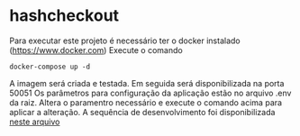 # hashcheckout

Para executar este projeto é necessário ter o docker instalado (https://www.docker.com)
Execute o comando
```
docker-compose up -d
```
A imagem será criada e testada. Em seguida será disponibilizada na porta 50051
Os parâmetros para configuração da aplicação estão no arquivo .env da raiz. Altera o paramentro necessário e execute o comando acima para aplicar a alteração.
A sequência de desenvolvimento foi disponibilizada [neste arquivo](https://github.com/arthurepp/hashcheckout/blob/main/Plano.md)